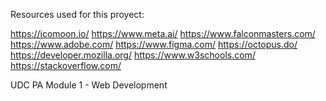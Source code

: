 Resources used for this proyect:

  https://icomoon.io/
  https://www.meta.ai/
  https://www.falconmasters.com/
  https://www.adobe.com/
  https://www.figma.com/
  https://octopus.do/
  https://developer.mozilla.org/
  https://www.w3schools.com/
  https://stackoverflow.com/

UDC PA Module 1 - Web Development
